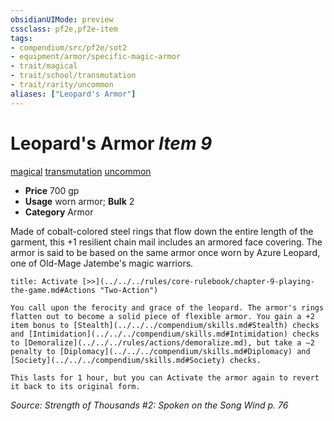 ```yaml
---
obsidianUIMode: preview
cssclass: pf2e,pf2e-item
tags:
- compendium/src/pf2e/sot2
- equipment/armor/specific-magic-armor 
- trait/magical
- trait/school/transmutation
- trait/rarity/uncommon
aliases: ["Leopard's Armor"]
---
```

# Leopard's Armor *Item 9*  
[magical](magical.md)  [transmutation](transmutation.md)  [uncommon](uncommon.md)  

- **Price** 700 gp
- **Usage** worn armor; **Bulk** 2
- **Category** Armor

Made of cobalt-colored steel rings that flow down the entire length of the garment, this +1 resilient chain mail includes an armored face covering. The armor is said to be based on the same armor once worn by Azure Leopard, one of Old-Mage Jatembe's magic warriors.

```ad-embed-ability
title: Activate [>>](../../../rules/core-rulebook/chapter-9-playing-the-game.md#Actions "Two-Action")

You call upon the ferocity and grace of the leopard. The armor's rings flatten out to become a solid piece of flexible armor. You gain a +2 item bonus to [Stealth](../../../compendium/skills.md#Stealth) checks and [Intimidation](../../../compendium/skills.md#Intimidation) checks to [Demoralize](../../../rules/actions/demoralize.md), but take a –2 penalty to [Diplomacy](../../../compendium/skills.md#Diplomacy) and [Society](../../../compendium/skills.md#Society) checks.

This lasts for 1 hour, but you can Activate the armor again to revert it back to its original form.
```

*Source: Strength of Thousands #2: Spoken on the Song Wind p. 76*
